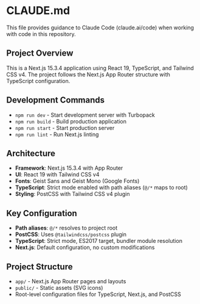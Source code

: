 # CLAUDE.md

This file provides guidance to Claude Code (claude.ai/code) when working with code in this repository.

## Project Overview

This is a Next.js 15.3.4 application using React 19, TypeScript, and Tailwind CSS v4. The project follows the Next.js App Router structure with TypeScript configuration.

## Development Commands

- `npm run dev` - Start development server with Turbopack
- `npm run build` - Build production application  
- `npm run start` - Start production server
- `npm run lint` - Run Next.js linting

## Architecture

- **Framework**: Next.js 15.3.4 with App Router
- **UI**: React 19 with Tailwind CSS v4
- **Fonts**: Geist Sans and Geist Mono (Google Fonts)
- **TypeScript**: Strict mode enabled with path aliases (`@/*` maps to root)
- **Styling**: PostCSS with Tailwind CSS v4 plugin

## Key Configuration

- **Path aliases**: `@/*` resolves to project root
- **PostCSS**: Uses `@tailwindcss/postcss` plugin
- **TypeScript**: Strict mode, ES2017 target, bundler module resolution
- **Next.js**: Default configuration, no custom modifications

## Project Structure

- `app/` - Next.js App Router pages and layouts
- `public/` - Static assets (SVG icons)
- Root-level configuration files for TypeScript, Next.js, and PostCSS